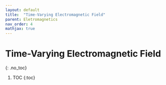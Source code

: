 ```yaml
---
layout: default
title:  "Time-Varying Electromagnetic Field"
parent: Eletromagnetics
nav_order: 4
mathjax: true
---
```


# Time-Varying Electromagnetic Field
{: .no_toc}

1. TOC
{:toc}